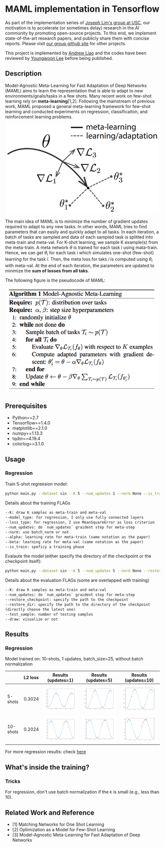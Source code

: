 # MAML implementation in Tensorflow

As part of the implementation series of [Joseph Lim's group at USC](http://csail.mit.edu/~lim), our motivation is to accelerate (or sometimes delay) research in the AI community by promoting open-source projects. To this end, we implement state-of-the-art research papers, and publicly share them with concise reports. Please visit [our group github site](https://github.com/gitlimlab) for other projects.

This project is implemented by [Andrew Liao](https://github.com/andrewliao11) and the codes have been reviewed by [Youngwoon Lee](https://github.com/youngwoon) before being published.

## Description

Model-Agnostic Meta-Learning for Fast Adaptation of Deep Networks (MAML) aims to learn the representation that is able to adapt to new environments/goals/tasks in a few shots. Many recent work on few-shot learning rely on **meta-learning**[1,2]. Following the mainstream of previous work, MAML proposed a general meta-learning framework for few-shot learning and conducted experiments on regression, classificaiton, and reinforcement learning problems. 

<p align="center"><img src="misc/model-figure.png" width=500></p>

The main idea of MAML is to minimize the number of gradient updates required to adapt to any new tasks. In other words, MAML tries to find parameters that can easily and quickly adapt to all tasks. In each iteration, a batch of tasks are sampled and data of each sampled task is splitted into meta-train and meta-val. For K-shot learning, we sample K example(s) from the meta-train. A meta network $\theta$ is trained for each task *i* using mata-train. Hence, we can get $\theta_{i}$ for each task *i* which simulates one-shot (few-shot) learning for the task *i*. Then, the meta loss for taks *i* is computed using $\theta_{i}$ with meta-val. At the end of each iteration, the parameters are updated to minimize the **sum of losses from all taks**.

The following figure is the pseudocode of MAML:

<p align="center"><img src="misc/algo.png" width=500></p>


## Prerequisites
- Python==2.7
- Tensorflow==1.4.0
- matplotlib==2.1.0
- numpy==1.13.3
- tqdm==4.19.4
- colorlog==3.1.0

## Usage

### Regression

Train 5-shot regreesion model:
```bash
python main.py --dataset sin --K 5 --num_updates 1 --norm None --is_train
```

Details about the training FLAGs
```
--K: draw K samples as meta-train and meta-val
--model_type: for regression, I only use fully connected layers
--loss_type: for regression, I use MeanSquareError as loss criterion
--num_updates: do `num_updates` graident step for meta-step
--norm: use batch_norm or not
--alpha: learning rate for meta-train (same notation as the paper)
--beta: learning rate for meta-val (same notation as the paper)
--is_train: speficy a training phase
```

Evalaute the model (either specify the directory of the checkpoint or the checkpoint itself):
```bash
python main.py --dataset sin --K 5 --num_updates 5 --norm None --restore_checkpoint PATH_TO_CHECKPOINT
```

Details about the evaluation FLAGs (some are overlapped with training)
```
--K: draw K samples as meta-train and meta-val
--num_updates: do `num_updates` graident step for meta-step
--restore_checkpoint: specify the path to the checkpoint
--restore_dir: specify the path to the directory of the checkpoint (directly choose the latest one)
--test_sample: number of testing samples
--draw: visualize or not
```

## Results

### Regression
Model trained on: 10-shots, 1 updates, batch_size=25, without batch normalization

|   | L2 loss | Results (updates=1)| Results (updates=5)| Results (updates=10)|
|---|---|---|---|---|
| 5-shots | 0.3024  | <img src='misc/MAML.sin_5-shot_1-updates_25-batch_norm-None/1.png' width=300> |<img src='misc/MAML.sin_5-shot_5-updates_25-batch_norm-None/1.png' width=300> |<img src='misc/MAML.sin_5-shot_10-updates_25-batch_norm-None/1.png' width=300> |
| 10-shots | 0.2024  | <img src='misc/MAML.sin_10-shot_1-updates_25-batch_norm-None/11.png' width=300> |<img src='misc/MAML.sin_10-shot_5-updates_25-batch_norm-None/11.png' width=300> |<img src='misc/MAML.sin_10-shot_10-updates_25-batch_norm-None/11.png' width=300> |


For more regression results: check [here](misc/result_regression.md)

## What's inside the training?

### Tricks
For regression, don't use batch normalization if the `K` is small (e.g., less than 10).

## Related Work and Reference
- [1] Matching Networks for One Shot Learning
- [2] Optimization as a Model for Few-Shot Learning
- [3] Model-Agnostic Meta-Learning for Fast Adaptation of Deep Networks

